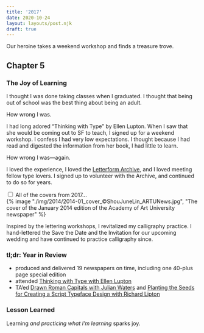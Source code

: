 ```yaml
---
title: '2017'
date: 2020-10-24
layout: layouts/post.njk
draft: true
---
```


<span class="small-caps">Our heroine takes a weekend workshop</span> and finds a treasure trove.

<!-- excerpt -->

<h2>Chapter 5</h2>
<h3>The Joy of Learning</h3>

I thought I was done taking classes when I graduated. I thought that being out of school was the best thing about being an adult. 

How wrong I was. 

I had long adored “Thinking with Type” by Ellen Lupton. When I saw that she would be coming out to SF to teach, I signed up for a weekend workshop. I confess I had very low expectations. I thought because I had read and digested the information from her book, I had little to learn. 

How wrong I was—again. 

I loved the experience, I loved the [Letterform Archive](https://www.letterformarchive.org/), and I loved meeting fellow type lovers. I signed up to volunteer with the Archive, and continued to do so for years.

<div class="accordion">
<input type="checkbox" id="2017" class="accordion__input">
<label for="2017" class="accordion__label">All of the covers from 2017...</label>
  <div class="img-container">
  {% image "./img/2014/2014-01_cover_©ShouJuneLin_ARTUNews.jpg", "The cover of the January 2014 edition of the Academy of Art University newspaper" %}
  </div>
</div>

Inspired by the lettering workshops, I revitalized my calligraphy practice. I hand-lettered the Save the Date and the Invitation for our upcoming wedding and have continued to practice calligraphy since.

### tl;dr: Year in Review

* produced and delivered 19 newspapers on time, including one 40-plus page special edition
* attended [Thinking with Type with Ellen Lupton](https://letterformarchive.org/events/view/thinking-with-type-workshop/)
* TA’ed [Drawn Roman Capitals with Julian Waters](https://letterformarchive.org/events/view/drawn-roman-capitals/) and [Planting the Seeds for Creating a Script Typeface Design with Richard Lipton](https://letterformarchive.org/events/view/planting-the-seeds-for-creating-a-script-typeface-design/)

### Lesson Learned
Learning *and practicing what I’m learning* sparks joy.